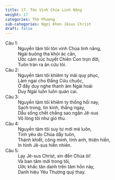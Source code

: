 ```yaml
---
title: 17. Tôn Vinh Chúa Linh Năng
weight: 17
categories: Thờ Phượng
sub-categories: Ngợi Khen Jêsus Christ
draft: false
---
```

<dl><dt>Câu 1:</dt><dd data-verse="1">Nguyền tâm tôi tôn vinh Chúa linh năng, <br/>Ngài buông tha khỏi ác căn, <br/>Ước cảm xúc huyết Chiên Con trọn đời, <br/>Tuôn tràn ra ân cứu tôi. </dd><dt>Câu 2:</dt><dd data-verse="2">Nguyền tâm tôi khiêm ty mãi quy phục, <br/>Làm ngai cho Đấng Cứu chuộc, <br/>Ở đấy duy nghe thanh âm Ngài hoài <br/>Duy Ngài luôn luôn quản cai. </dd><dt>Câu 3:</dt><dd data-verse="3">Nguyền tâm tôi khiêm ty thống hối nay, <br/>Sạch trong, tin kính, thẳng ngay, <br/>Dẫu sống chết chẳng sao ngăn Jê-sus <br/>Vô lòng tôi như gió thu. </dd><dt>Câu 4:</dt><dd data-verse="4">Nguyền tâm tôi suy tư mới mẻ luôn, <br/>Tình yêu do Chúa dẫy tuôn, <br/>Thánh khiết, công minh, tinh anh, thiện hiền, <br/>In hình Jê-sus hiển nhiên. </dd><dt>Câu 5:</dt><dd data-verse="5">Lạy Jê-sus Christ, xin đến Chúa ôi! <br/>Và ban tâm mới trong tôi, <br/>Ước khắc tân danh trên tâm hồn này, <br/>Danh hiệu Yêu Thương quý thay. </dd></dl>